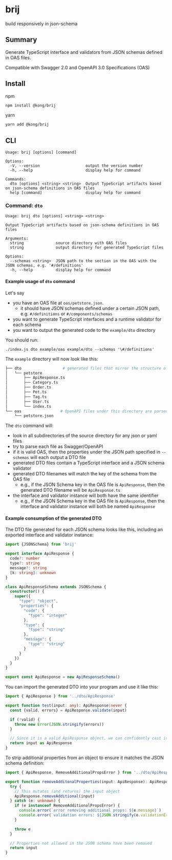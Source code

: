 # brij

build responsively in json-schema

## Summary

Generate TypeScript interface and validators from JSON schemas defined in OAS files.

Compatible with Swagger 2.0 and OpenAPI 3.0 Specifications (OAS)

## Install

npm
```sh
npm install @kong/brij
```

yarn
```sh
yarn add @kong/brij
```

## CLI

```
Usage: brij [options] [command]

Options:
  -V, --version                    output the version number
  -h, --help                       display help for command

Commands:
  dto [options] <string> <string>  Output TypeScript artifacts based on json-schema definitions in OAS files
  help [command]                   display help for command
```

### Command: `dto`

```
Usage: brij dto [options] <string> <string>

Output TypeScript artifacts based on json-schema definitions in OAS files

Arguments:
  string              source directory with OAS files
  string              output directory for generated TypeScript files

Options:
  --schemas <string>  JSON path to the section in the OAS with the JSON schemas, e.g. '#/definitions'
  -h, --help          display help for command
```

#### Example usage of `dto` command
Let's say
- you have an OAS file at `oas/petstore.json`.
  - it should have JSON schemas defined under a certain JSON path, e.g. `#/definitions` or `#/components/schemas`
- you want to generate TypeScript interfaces and a runtime validator for each schema
- you want to output the generated code to the `example/dto` directory

You should run:
```
./index.js dto example/oas example/dto --schemas '\#/definitions'
```
The `example` directory will now look like this:
```sh
├── dto                  # generated files that mirror the structure of the source directory
│   └── petstore
│       ├── ApiResponse.ts
│       ├── Category.ts
│       ├── Order.ts
│       ├── Pet.ts
│       ├── Tag.ts
│       ├── User.ts
│       └── index.ts
└── oas                 # OpenAPI files under this directory are parsed for JSON schemas
    └── petstore.json
```

The `dto` command will:
- look in all subdirectories of the source directory for any json or yaml files
- try to parse each file as Swagger/OpenAPI
- if it is valid OAS, then the properties under the JSON path specified in `--schemas` will each output a DTO file
- generated DTO files contain a TypeScript interface and a JSON schema validator
- generated DTO filenames will match the key of the schema from the OAS file
  - e.g., if the JSON Schema key in the OAS file is `ApiResponse`, then the generated DTO filename will be `ApiResponse.ts`
- the interface and validator instance will both have the same identifier
  - e.g., if the JSON Schema key in the OAS file is `ApiResponse`, then the interface and validator instance will both be named `ApiResponse`

#### Example consumption of the generated DTO

The DTO file generated for each JSON schema looks like this, including an exported interface and validator instance:
```ts
import {JSONSchema} from 'brij'

export interface ApiResponse {
  code?: number
  type?: string
  message?: string
  [k: string]: unknown
}

class ApiResponseSchema extends JSONSchema {
  constructor() {
    super({
      "type": "object",
      "properties": {
        "code": {
          "type": "integer"
        },
        "type": {
          "type": "string"
        },
        "message": {
          "type": "string"
        }
      }
    })
  }
}

export const ApiResponse = new ApiResponseSchema()
```

You can import the generated DTO into your program and use it like this:
```ts
import { ApiResponse } from '../dto/ApiResponse'

export function test(input: any): ApiResponse|never {
  const {valid, errors} = ApiResponse.validate(input)

  if (!valid) {
    throw new Error(JSON.stringify(errors))
  }

  // Since it is a valid ApiResponse object, we can confidently cast it the expected type
  return input as ApiResponse
}
```

To strip additional properties from an object to ensure it matches the JSON schema definition:
```ts
import { ApiResponse, RemoveAdditionalPropsError } from '../dto/ApiResponse'

export function removeAdditonalProperties(input: ApiResponse): ApiResponse|never {
  try {
    // This mutates (and returns) the input object
    ApiResponse.removeAdditional(input)
  } catch (e: unknown) {
    if (e instanceof RemoveAdditionalPropsError) {
      console.error(`error removing additional props: ${e.message}`)
      console.error(`validation errors: ${JSON.stringify(e.validationErrors)}`)
    }

    throw e
  }

  // Properties not allowed in the JSON schema have been removed
  return input
}
```

